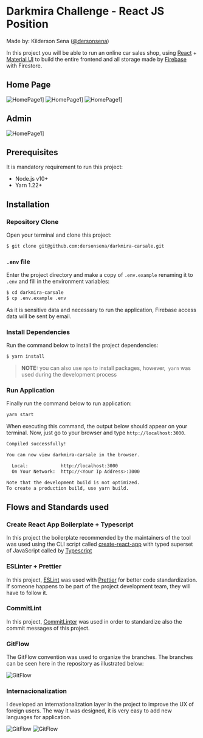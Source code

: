 # Darkmira Challenge - React JS Position

Made by: Kilderson Sena ([@dersonsena](https://github.com/dersonsena))

In this project you will be able to run an online car sales shop, using [React](https://reactjs.org) + [Material UI](https://material-ui.com) to build the entire frontend and all storage made by [Firebase](https://firebase.google.com) with Firestore.

## Home Page

![HomePage1](/docs/screenshot-1.png)]
![HomePage1](/docs/screenshot-2.png)]
![HomePage1](/docs/screenshot-4.png)]

## Admin

![HomePage1](/docs/screenshot-1.png)]

## Prerequisites

It is mandatory requirement to run this project:

- Node.js v10+
- Yarn 1.22+

## Installation

### Repository Clone

Open your terminal and clone this project:

```bash
$ git clone git@github.com:dersonsena/darkmira-carsale.git
```

### `.env` file

Enter the project directory and make a copy of `.env.example` renaming it to` .env` and fill in the environment variables:

```bash
$ cd darkmira-carsale
$ cp .env.example .env
``` 

As it is sensitive data and necessary to run the application, Firebase access data will be sent by email.

### Install Dependencies

Run the command below to install the project dependencies:

```bash
$ yarn install
```

> **NOTE:** you can also use `npm` to install packages, however,` yarn` was used during the development process

### Run Application

Finally run the command below to run application:

```bash
yarn start
```

When executing this command, the output below should appear on your terminal. Now, just go to your browser and type `http://localhost:3000`.

```bash
Compiled successfully!

You can now view darkmira-carsale in the browser.

  Local:            http://localhost:3000
  On Your Network:  http://<Your Ip Address>:3000

Note that the development build is not optimized.
To create a production build, use yarn build.
```

## Flows and Standards used

### Create React App Boilerplate + Typescript

In this project the boilerplate recommended by the maintainers of the tool was used using the CLI script called [create-react-app](https://facebook.github.io/create-react-app/docs/getting-started) with typed superset of JavaScript called by [Typescript](https://www.typescriptlang.org)

### ESLinter + Prettier

In this project, [ESLint](https://eslint.org) was used with [Prettier](https://prettier.io) for better code standardization. If someone happens to be part of the project development team, they will have to follow it.

### CommitLint

In this project, [CommitLinter](https://commitlint.js.org) was used in order to standardize also the commit messages of this project. 

### GitFlow

The GitFlow convention was used to organize the branches. The branches can be seen here in the repository as illustrated below:

![GitFlow](/docs/branches.png)

### Internacionalization

I developed an internationalization layer in the project to improve the UX of foreign users. The way it was designed, it is very easy to add new languages for application.

![GitFlow](/docs/screenshot-5.png)
![GitFlow](/docs/screenshot-6.png)